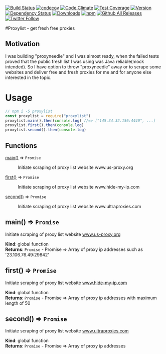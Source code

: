 [![Build Status](https://travis-ci.org/selfrefactor/proxylist.svg?branch=master)](https://travis-ci.org/selfrefactor/proxylist)
[![codecov](https://codecov.io/gh/selfrefactor/proxylist/branch/master/graph/badge.svg)](https://codecov.io/gh/selfrefactor/proxylist)
[![Code Climate](https://codeclimate.com/github/selfrefactor/proxylist/badges/gpa.svg)](https://codeclimate.com/github/selfrefactor/proxylist)
[![Test Coverage](https://codeclimate.com/github/selfrefactor/proxylist/badges/coverage.svg)](https://codeclimate.com/github/selfrefactor/proxylist/coverage)
[![Version](https://img.shields.io/npm/v/proxylist.svg)](https://www.npmjs.com/package/proxylist)
[![Dependency Status](https://david-dm.org/selfrefactor/proxylist.svg)](https://david-dm.org/selfrefactor/proxylist)
[![Downloads](https://img.shields.io/npm/dt/proxylist.svg)](https://www.npmjs.com/package/proxylist)
[![npm](https://img.shields.io/npm/dm/proxylist.svg?maxAge=2592000?style=flat-square)]()
[![Github All Releases](https://img.shields.io/github/downloads/selfrefactor/proxylist/total.svg?maxAge=2592000)]()
[![Twitter Follow](https://img.shields.io/twitter/follow/self_refactor.svg?style=social&label=Follow&maxAge=2592000?style=flat-square)]()

#Proxylist - get fresh free proxies

## Motivation

I was building "proxyneedle" and I was almost ready, when the failed tests
proved that the public fresh list I was using was Java reliable(mock intended).
So I have option to throw "proxyneedle" away or to scrape some websites and
deliver free and fresh proxies for me and for anyone else interested in the topic.

# Usage

```javascript
// npm i -S proxylist
const proxylist = require("proxylist")
proxylist.main().then(console.log) //=> ["145.34.32.156:4440", ...]
proxylist.first().then(console.log)
proxylist.second().then(console.log)
```

## Functions

<dl>
<dt><a href="#main">main()</a> ⇒ <code>Promise</code></dt>
<dd><p>Initiate scraping of proxy list website www.us-proxy.org</p>
</dd>
<dt><a href="#first">first()</a> ⇒ <code>Promise</code></dt>
<dd><p>Initiate scraping of proxy list website www.hide-my-ip.com</p>
</dd>
<dt><a href="#second">second()</a> ⇒ <code>Promise</code></dt>
<dd><p>Initiate scraping of proxy list website www.ultraproxies.com</p>
</dd>
</dl>

<a name="main"></a>

## main() ⇒ <code>Promise</code>
Initiate scraping of proxy list website www.us-proxy.org

**Kind**: global function  
**Returns**: <code>Promise</code> - Promise => Array of proxy ip addresses such as '23.106.76.49:29842'  
<a name="first"></a>

## first() ⇒ <code>Promise</code>
Initiate scraping of proxy list website www.hide-my-ip.com

**Kind**: global function  
**Returns**: <code>Promise</code> - Promise => Array of proxy ip addresses with maximum length of 50  
<a name="second"></a>

## second() ⇒ <code>Promise</code>
Initiate scraping of proxy list website www.ultraproxies.com

**Kind**: global function  
**Returns**: <code>Promise</code> - Promise => Array of proxy ip addresses  
